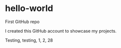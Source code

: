 # hello-world
First GitHub repo

I created this GitHub account to showcase my projects.

Testing, testing, 1, 2, 28
